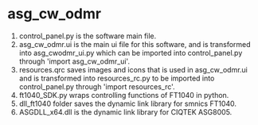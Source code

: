 # asg_cw_odmr
1. control_panel.py is the software main file.
2. asg_cw_odmr.ui is the main ui file for this software, and is transformed into asg_cwodmr_ui.py which can be imported into control_panel.py through 'import asg_cw_odmr_ui'.
3. resources.qrc saves images and icons that is used in asg_cw_odmr.ui and is transformed into resources_rc.py to be imported into control_panel.py through 'import resources_rc'.
4. ft1040_SDK.py wraps controlling functions of FT1040 in python.
5. dll_ft1040 folder saves the dynamic link library for smnics FT1040.
6. ASGDLL_x64.dll is the dynamic link library for CIQTEK ASG8005.
